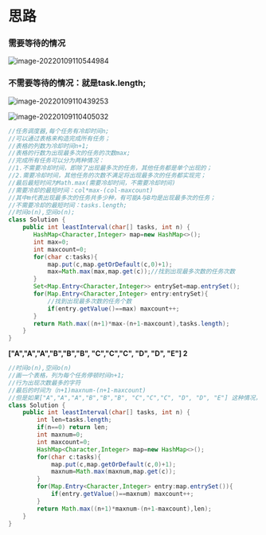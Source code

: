 # 思路

### 需要等待的情况

![image-20220109110544984](C:\Users\28635\AppData\Roaming\Typora\typora-user-images\image-20220109110544984.png)

### 不需要等待的情况：就是task.length;

![image-20220109110439253](C:\Users\28635\AppData\Roaming\Typora\typora-user-images\image-20220109110439253.png)

![image-20220109110405032](C:\Users\28635\AppData\Roaming\Typora\typora-user-images\image-20220109110405032.png)

```java
//任务调度器,每个任务有冷却时间n;
//可以通过表格来构造完成所有任务；
//表格的列数为冷却时间n+1;
//表格的行数为出现最多次的任务的次数max;
//完成所有任务可以分为两种情况：
//1.不需要冷却时间，即除了出现最多次的任务，其他任务都是单个出现的；
//2.需要冷却时间，其他任务的次数不满足将出现最多次的任务都实现完；
//最后最短时间为Math.max(需要冷却时间，不需要冷却时间)
//需要冷却的最短时间：col*max-(col-maxcount)
//其中m代表出现最多次的任务共多少种，有可能A与B均是出现最多次的任务；
//不需要冷却的最短时间：tasks.length;
//时间o(n),空间o(n);
class Solution {
    public int leastInterval(char[] tasks, int n) {
       HashMap<Character,Integer> map=new HashMap<>();
       int max=0;
       int maxcount=0;
       for(char c:tasks){
           map.put(c,map.getOrDefault(c,0)+1);
           max=Math.max(max,map.get(c));//找到出现最多次数的任务次数
       }
       Set<Map.Entry<Character,Integer>> entrySet=map.entrySet();
       for(Map.Entry<Character,Integer> entry:entrySet){
           //找到出现最多次数的任务个数
           if(entry.getValue()==max) maxcount++; 
       }
       return Math.max((n+1)*max-(n+1-maxcount),tasks.length);
    }
}
```

**["A","A","A","B","B","B", "C","C","C", "D", "D", "E"] 2**

```java
//时间o(n),空间o(n)
//画一个表格，列为每个任务停顿时间n+1;
//行为出现次数最多的字符
//最后的时间为（n+1)maxnum-(n+1-maxcount)
//但是如果["A","A","A","B","B","B", "C","C","C", "D", "D", "E"] 这种情况，ABC之间的停顿时间刚好为n，那么这三个字符可以轮流执行，最后的DDE可以在前面单独执行一次D，最后再执行一次D，那么时间刚好为数组的长度，所以返回数组长度和计算的时间的z
class Solution {
    public int leastInterval(char[] tasks, int n) {
        int len=tasks.length;
        if(n==0) return len;
        int maxnum=0;
        int maxcount=0;
        HashMap<Character,Integer> map=new HashMap<>();
        for(char c:tasks){
            map.put(c,map.getOrDefault(c,0)+1);
            maxnum=Math.max(maxnum,map.get(c));
        }
        for(Map.Entry<Character,Integer> entry:map.entrySet()){
            if(entry.getValue()==maxnum) maxcount++;
        }
        return Math.max((n+1)*maxnum-(n+1-maxcount),len);
    }
}
```

